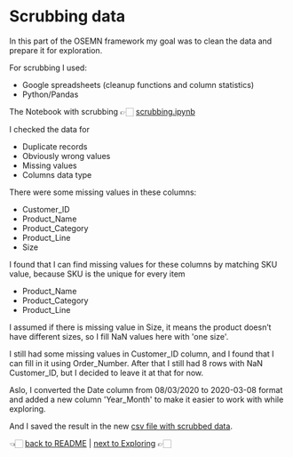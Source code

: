 # Scrubbing data

In this part of the OSEMN framework my goal was to clean the data and prepare it for exploration.

For scrubbing I used:
* Google spreadsheets (cleanup functions and column statistics)
* Python/Pandas

The Notebook with scrubbing 👉🏻 [scrubbing.ipynb](scrubbing.ipynb)

I checked the data for
* Duplicate records
* Obviously wrong values
* Missing values
* Columns data type

There were some missing values in these columns:
* Customer_ID
* Product_Name
* Product_Category
* Product_Line
* Size

I found that I can find missing values for these columns by matching SKU value, because SKU is the unique for every item
* Product_Name
* Product_Category
* Product_Line

I assumed if there is missing value in Size, it means the product doesn’t have different sizes, so I fill NaN values here with 'one size'.

I still had some missing values in Customer_ID column, and I found that I can fill in it using Order_Number.
After that I still had 8 rows with NaN Customer_ID, but I decided to leave it at that for now.

Aslo, I converted the Date column from 08/03/2020 to 2020-03-08 format and added a new column 'Year_Month' to make it easier to work with while exploring.

And I saved the result in the new [csv file with scrubbed data](transactions-pet_store-small_scrubbed.csv).

👈🏻 [back to README](README.md) | [next to Exploring](exploring.md) 👉🏻
